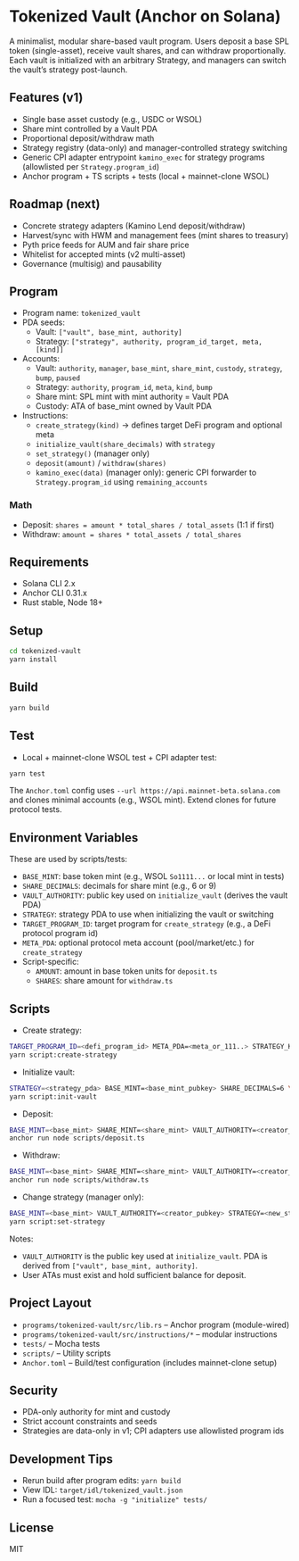 # Tokenized Vault (Anchor on Solana)

A minimalist, modular share-based vault program. Users deposit a base SPL token (single-asset), receive vault shares, and can withdraw proportionally. Each vault is initialized with an arbitrary Strategy, and managers can switch the vault’s strategy post-launch.

## Features (v1)
- Single base asset custody (e.g., USDC or WSOL)
- Share mint controlled by a Vault PDA
- Proportional deposit/withdraw math
- Strategy registry (data-only) and manager-controlled strategy switching
- Generic CPI adapter entrypoint `kamino_exec` for strategy programs (allowlisted per `Strategy.program_id`)
- Anchor program + TS scripts + tests (local + mainnet-clone WSOL)

## Roadmap (next)
- Concrete strategy adapters (Kamino Lend deposit/withdraw)
- Harvest/sync with HWM and management fees (mint shares to treasury)
- Pyth price feeds for AUM and fair share price
- Whitelist for accepted mints (v2 multi-asset)
- Governance (multisig) and pausability

## Program
- Program name: `tokenized_vault`
- PDA seeds:
  - Vault: `["vault", base_mint, authority]`
  - Strategy: `["strategy", authority, program_id_target, meta, [kind]]`
- Accounts:
  - Vault: `authority`, `manager`, `base_mint`, `share_mint`, `custody`, `strategy`, `bump`, `paused`
  - Strategy: `authority`, `program_id`, `meta`, `kind`, `bump`
  - Share mint: SPL mint with mint authority = Vault PDA
  - Custody: ATA of base_mint owned by Vault PDA
- Instructions:
  - `create_strategy(kind)` → defines target DeFi program and optional meta
  - `initialize_vault(share_decimals)` with `strategy`
  - `set_strategy()` (manager only)
  - `deposit(amount)` / `withdraw(shares)`
  - `kamino_exec(data)` (manager only): generic CPI forwarder to `Strategy.program_id` using `remaining_accounts`

### Math
- Deposit: `shares = amount * total_shares / total_assets` (1:1 if first)
- Withdraw: `amount = shares * total_assets / total_shares`

## Requirements
- Solana CLI 2.x
- Anchor CLI 0.31.x
- Rust stable, Node 18+

## Setup
```bash
cd tokenized-vault
yarn install
```

## Build
```bash
yarn build
```

## Test
- Local + mainnet-clone WSOL test + CPI adapter test:
```bash
yarn test
```
The `Anchor.toml` config uses `--url https://api.mainnet-beta.solana.com` and clones minimal accounts (e.g., WSOL mint). Extend clones for future protocol tests.

## Environment Variables
These are used by scripts/tests:
- `BASE_MINT`: base token mint (e.g., WSOL `So1111...` or local mint in tests)
- `SHARE_DECIMALS`: decimals for share mint (e.g., 6 or 9)
- `VAULT_AUTHORITY`: public key used on `initialize_vault` (derives the vault PDA)
- `STRATEGY`: strategy PDA to use when initializing the vault or switching
- `TARGET_PROGRAM_ID`: target program for `create_strategy` (e.g., a DeFi protocol program id)
- `META_PDA`: optional protocol meta account (pool/market/etc.) for `create_strategy`
- Script-specific:
  - `AMOUNT`: amount in base token units for `deposit.ts`
  - `SHARES`: share amount for `withdraw.ts`

## Scripts
- Create strategy:
```bash
TARGET_PROGRAM_ID=<defi_program_id> META_PDA=<meta_or_111..> STRATEGY_KIND=1 \
yarn script:create-strategy
```
- Initialize vault:
```bash
STRATEGY=<strategy_pda> BASE_MINT=<base_mint_pubkey> SHARE_DECIMALS=6 \
yarn script:init-vault
```
- Deposit:
```bash
BASE_MINT=<base_mint> SHARE_MINT=<share_mint> VAULT_AUTHORITY=<creator_pubkey> AMOUNT=1000 \
anchor run node scripts/deposit.ts
```
- Withdraw:
```bash
BASE_MINT=<base_mint> SHARE_MINT=<share_mint> VAULT_AUTHORITY=<creator_pubkey> SHARES=1000 \
anchor run node scripts/withdraw.ts
```
- Change strategy (manager only):
```bash
BASE_MINT=<base_mint> VAULT_AUTHORITY=<creator_pubkey> STRATEGY=<new_strategy_pda> \
yarn script:set-strategy
```

Notes:
- `VAULT_AUTHORITY` is the public key used at `initialize_vault`. PDA is derived from `["vault", base_mint, authority]`.
- User ATAs must exist and hold sufficient balance for deposit.

## Project Layout
- `programs/tokenized-vault/src/lib.rs` – Anchor program (module-wired)
- `programs/tokenized-vault/src/instructions/*` – modular instructions
- `tests/` – Mocha tests
- `scripts/` – Utility scripts
- `Anchor.toml` – Build/test configuration (includes mainnet-clone setup)

## Security
- PDA-only authority for mint and custody
- Strict account constraints and seeds
- Strategies are data-only in v1; CPI adapters use allowlisted program ids

## Development Tips
- Rerun build after program edits: `yarn build`
- View IDL: `target/idl/tokenized_vault.json`
- Run a focused test: `mocha -g "initialize" tests/`

## License
MIT
